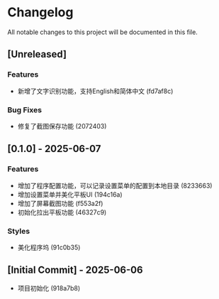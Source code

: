 # Changelog

All notable changes to this project will be documented in this file.

## [Unreleased]

### Features
- 新增了文字识别功能，支持English和简体中文 (fd7af8c)

### Bug Fixes
- 修复了截图保存功能 (2072403)

## [0.1.0] - 2025-06-07

### Features
- 增加了程序配置功能，可以记录设置菜单的配置到本地目录 (8233663)
- 增加设置菜单并美化平板UI (194c16a)
- 增加了屏幕截图功能 (f553a2f)
- 初始化拉出平板功能 (46327c9)

### Styles
- 美化程序坞 (91c0b35)

## [Initial Commit] - 2025-06-06
- 项目初始化 (918a7b8)
